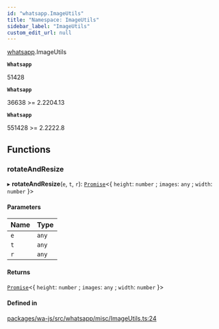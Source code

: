```yaml
---
id: "whatsapp.ImageUtils"
title: "Namespace: ImageUtils"
sidebar_label: "ImageUtils"
custom_edit_url: null
---
```


[whatsapp](whatsapp.md).ImageUtils

**`Whatsapp`**

51428

**`Whatsapp`**

36638 >= 2.2204.13

**`Whatsapp`**

551428 >= 2.2222.8

## Functions

### rotateAndResize

▸ **rotateAndResize**(`e`, `t`, `r`): [`Promise`]( https://developer.mozilla.org/en-US/docs/Web/JavaScript/Reference/Global_Objects/Promise )<{ `height`: `number` ; `images`: `any` ; `width`: `number`  }\>

#### Parameters

| Name | Type |
| :------ | :------ |
| `e` | `any` |
| `t` | `any` |
| `r` | `any` |

#### Returns

[`Promise`]( https://developer.mozilla.org/en-US/docs/Web/JavaScript/Reference/Global_Objects/Promise )<{ `height`: `number` ; `images`: `any` ; `width`: `number`  }\>

#### Defined in

[packages/wa-js/src/whatsapp/misc/ImageUtils.ts:24](https://github.com/wppconnect-team/wa-js/blob/main/src/whatsapp/misc/ImageUtils.ts#L24)

